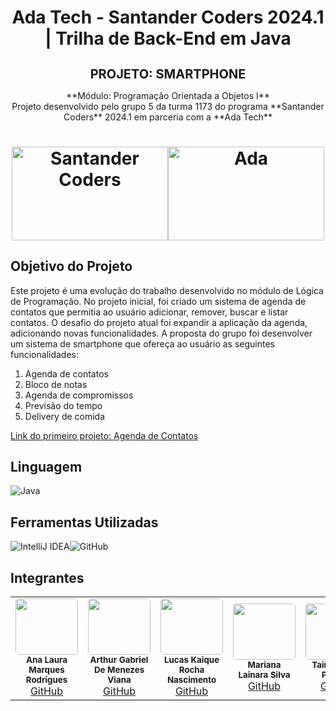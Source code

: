 <div align="center">
  <h1>Ada Tech - Santander Coders 2024.1 | Trilha de Back-End em Java</h1>
</div>
<div align="center">
 
  <h1 style="font-size: 20px;"><b>PROJETO: SMARTPHONE</b></h1>
</div>

<div align="center">
**Módulo: Programação Orientada a Objetos I**<br>Projeto desenvolvido pelo grupo 5 da turma 1173 do programa **Santander Coders** 2024.1 em parceria com a **Ada Tech**
</div>

<h1 align="center">
  <div style="display: flex; justify-content: center; align-items: center;">
    <img alt="Santander Coders" src="https://ada-strapi-production.s3.sa-east-1.amazonaws.com/Thumb_Meta_20_f25502065b.png" width="250" height="150">
    <img alt="Ada" src="https://ada-site-frontend.s3.sa-east-1.amazonaws.com/home/Thumb-Ada.png" width="250" height="150">
  </div>
</h1>

## Objetivo do Projeto
Este projeto é uma evolução do trabalho desenvolvido no módulo de Lógica de Programação. No projeto inicial, foi criado um sistema de agenda de contatos que permitia ao usuário adicionar, remover, buscar e listar contatos.
O desafio do projeto atual foi expandir a aplicação da agenda, adicionando novas funcionalidades. A proposta do grupo foi desenvolver um sistema de smartphone que ofereça ao usuário as seguintes funcionalidades:
1. Agenda de contatos
2. Bloco de notas
3. Agenda de compromissos
4. Previsão do tempo
5. Delivery de comida

[Link do primeiro projeto: Agenda de Contatos](https://github.com/la1ni/agenda-contatos-santander-coders)

## Linguagem
![Java](https://img.shields.io/badge/java-%23ED8B00.svg?style=for-the-badge&logo=openjdk&logoColor=white)

## Ferramentas Utilizadas
![IntelliJ IDEA](https://img.shields.io/badge/IntelliJ_IDEA-000000.svg?style=for-the-badge&logo=intellij-idea&logoColor=white)![GitHub](https://img.shields.io/badge/github-%23121011.svg?style=for-the-badge&logo=github&logoColor=white)

## Integrantes

<table align="center">
  <tr>
    <td align="center">
      <img style="border-radius: 5%;" src="FotosIntegrantes/LauraFoto.jpeg" height="90px" width="100px;" alt=""/><br />
      <sub><b>Ana Laura Marques Rodrigues</b></sub><br />
      <a href="https://github.com/lauluah" target="_blank">GitHub</a>
    </td>
    <td align="center">
      <img style="border-radius: 5%;" src="FotosIntegrantes/Arthur.jpeg"  height="90px" width="100px;" alt=""/><br />
      <sub><b>Arthur Gabriel De Menezes Viana</b></sub><br />
      <a href="https://github.com/arthurgmv" target="_blank">GitHub</a>
    </td>
    <td align="center">
      <img style="border-radius: 5%;" src="FotosIntegrantes/Lucas.jpeg" height="90px" width="100px;" alt=""/><br />
      <sub><b>Lucas Kaique Rocha Nascimento</b></sub><br />
      <a href="https://github.com/LucasKaique131" target="_blank">GitHub</a>
    </td>
    <td align="center">
      <img style="border-radius: 5%;" src="FotosIntegrantes/Mariana.jpeg"  height="90px" width="100px;" alt=""/><br />
      <sub><b>Mariana Lainara Silva</b></sub><br />
      <a href="https://github.com/la1ni" target="_blank">GitHub</a>
    </td>
    <td align="center">
      <img style="border-radius: 5%;" src="FotosIntegrantes/Taina.jpeg"  height="90px" width="100px;" alt=""/><br />
      <sub><b>Tainá Souza Peixoto</b></sub><br />
      <a href="https://github.com/peixotots" target="_blank">GitHub</a>
    </td>
  </tr>
</table>
